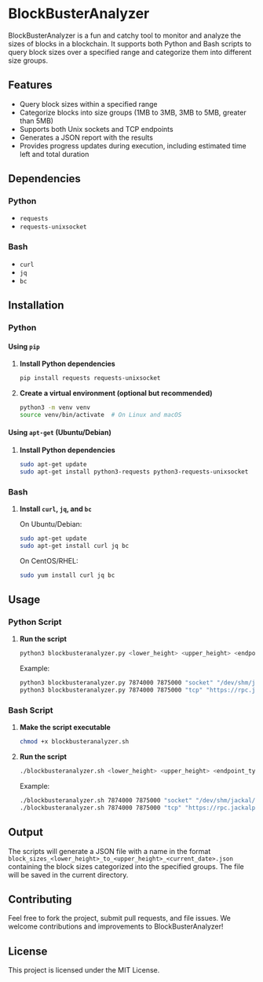 # BlockBusterAnalyzer

BlockBusterAnalyzer is a fun and catchy tool to monitor and analyze the sizes of blocks in a blockchain. It supports both Python and Bash scripts to query block sizes over a specified range and categorize them into different size groups.

## Features

- Query block sizes within a specified range
- Categorize blocks into size groups (1MB to 3MB, 3MB to 5MB, greater than 5MB)
- Supports both Unix sockets and TCP endpoints
- Generates a JSON report with the results
- Provides progress updates during execution, including estimated time left and total duration

## Dependencies

### Python

- `requests`
- `requests-unixsocket`

### Bash

- `curl`
- `jq`
- `bc`

## Installation

### Python

#### Using `pip`

1. **Install Python dependencies**

    ```sh
    pip install requests requests-unixsocket
    ```

2. **Create a virtual environment (optional but recommended)**

    ```sh
    python3 -m venv venv
    source venv/bin/activate  # On Linux and macOS
    ```

#### Using `apt-get` (Ubuntu/Debian)

1. **Install Python dependencies**

    ```sh
    sudo apt-get update
    sudo apt-get install python3-requests python3-requests-unixsocket
    ```

### Bash

1. **Install `curl`, `jq`, and `bc`**

    On Ubuntu/Debian:

    ```sh
    sudo apt-get update
    sudo apt-get install curl jq bc
    ```

    On CentOS/RHEL:

    ```sh
    sudo yum install curl jq bc
    ```

## Usage

### Python Script

1. **Run the script**

    ```sh
    python3 blockbusteranalyzer.py <lower_height> <upper_height> <endpoint_type> <endpoint_url>
    ```

    Example:

    ```sh
    python3 blockbusteranalyzer.py 7874000 7875000 "socket" "/dev/shm/jackal/trpc.socket"
    python3 blockbusteranalyzer.py 7874000 7875000 "tcp" "https://rpc.jackalprotocol.com:443"
    ```

### Bash Script

1. **Make the script executable**

    ```sh
    chmod +x blockbusteranalyzer.sh
    ```

2. **Run the script**

    ```sh
    ./blockbusteranalyzer.sh <lower_height> <upper_height> <endpoint_type> <endpoint_url>
    ```

    Example:

    ```sh
    ./blockbusteranalyzer.sh 7874000 7875000 "socket" "/dev/shm/jackal/trpc.socket"
    ./blockbusteranalyzer.sh 7874000 7875000 "tcp" "https://rpc.jackalprotocol.com:443"
    ```

## Output

The scripts will generate a JSON file with a name in the format `block_sizes_<lower_height>_to_<upper_height>_<current_date>.json` containing the block sizes categorized into the specified groups. The file will be saved in the current directory.

## Contributing

Feel free to fork the project, submit pull requests, and file issues. We welcome contributions and improvements to BlockBusterAnalyzer!

## License

This project is licensed under the MIT License.
